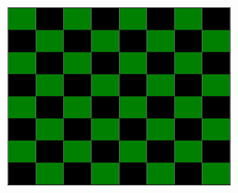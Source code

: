 <html>
<head> </head>
<body>
<table border="1">
<tr> 
<td width="50" height="50" bgcolor="green"></td>
<td width="50" height="50" bgcolor="black"></td>
<td width="50" height="50" bgcolor="green"></td>
<td width="50" height="50" bgcolor="black"></td>
<td width="50" height="50" bgcolor="green"></td>
<td width="50" height="50" bgcolor="black"></td>
<td width="50" height="50" bgcolor="green"></td>
<td width="50" height="50" bgcolor="black"></td>
</tr>
<tr> 
<td width="50" height="50" bgcolor="black"></td>
<td width="50" height="50" bgcolor="green"></td>
<td width="50" height="50" bgcolor="black"></td>
<td width="50" height="50" bgcolor="green"></td>
<td width="50" height="50" bgcolor="black"></td>
<td width="50" height="50" bgcolor="green"></td>
<td width="50" height="50" bgcolor="black"></td>
<td width="50" height="50" bgcolor="green"></td>
</tr>
<tr> 
<td width="50" height="50" bgcolor="green"></td>
<td width="50" height="50" bgcolor="black"></td>
<td width="50" height="50" bgcolor="green"></td>
<td width="50" height="50" bgcolor="black"></td>
<td width="50" height="50" bgcolor="green"></td>
<td width="50" height="50" bgcolor="black"></td>
<td width="50" height="50" bgcolor="green"></td>
<td width="50" height="50" bgcolor="black"></td>
</tr>
<tr> 
<td width="50" height="50" bgcolor="black"></td>
<td width="50" height="50" bgcolor="green"></td>
<td width="50" height="50" bgcolor="black"></td>
<td width="50" height="50" bgcolor="green"></td>
<td width="50" height="50" bgcolor="black"></td>
<td width="50" height="50" bgcolor="green"></td>
<td width="50" height="50" bgcolor="black"></td>
<td width="50" height="50" bgcolor="green"></td>
</tr>
<tr> 
<td width="50" height="50" bgcolor="green"></td>
<td width="50" height="50" bgcolor="black"></td>
<td width="50" height="50" bgcolor="green"></td>
<td width="50" height="50" bgcolor="black"></td>
<td width="50" height="50" bgcolor="green"></td>
<td width="50" height="50" bgcolor="black"></td>
<td width="50" height="50" bgcolor="green"></td>
<td width="50" height="50" bgcolor="black"></td>
</tr>
<tr> 
<td width="50" height="50" bgcolor="black"></td>
<td width="50" height="50" bgcolor="green"></td>
<td width="50" height="50" bgcolor="black"></td>
<td width="50" height="50" bgcolor="green"></td>
<td width="50" height="50" bgcolor="black"></td>
<td width="50" height="50" bgcolor="green"></td>
<td width="50" height="50" bgcolor="black"></td>
<td width="50" height="50" bgcolor="green"></td>
</tr>
<tr> 
<td width="50" height="50" bgcolor="green"></td>
<td width="50" height="50" bgcolor="black"></td>
<td width="50" height="50" bgcolor="green"></td>
<td width="50" height="50" bgcolor="black"></td>
<td width="50" height="50" bgcolor="green"></td>
<td width="50" height="50" bgcolor="black"></td>
<td width="50" height="50" bgcolor="green"></td>
<td width="50" height="50" bgcolor="black"></td>
</tr>
<tr> 
<td width="50" height="50" bgcolor="black"></td>
<td width="50" height="50" bgcolor="green"></td>
<td width="50" height="50" bgcolor="black"></td>
<td width="50" height="50" bgcolor="green"></td>
<td width="50" height="50" bgcolor="black"></td>
<td width="50" height="50" bgcolor="green"></td>
<td width="50" height="50" bgcolor="black"></td>
<td width="50" height="50" bgcolor="green"></td>
</tr>
</table>
</body>
</html>
